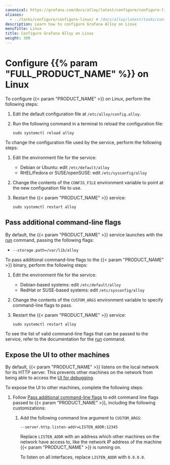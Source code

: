 ```yaml
---
canonical: https://grafana.com/docs/alloy/latest/configure/configure-linux/
aliases:
  - ../tasks/configure/configure-linux/ # /docs/alloy/latest/tasks/configure/configure-linux/
description: Learn how to configure Grafana Alloy on Linux
menuTitle: Linux
title: Configure Grafana Alloy on Linux
weight: 300
---
```


# Configure {{% param "FULL_PRODUCT_NAME" %}} on Linux

To configure {{< param "PRODUCT_NAME" >}} on Linux, perform the following steps:

1. Edit the default configuration file at `/etc/alloy/config.alloy`.

1. Run the following command in a terminal to reload the configuration file:

   ```shell
   sudo systemctl reload alloy
   ```

To change the configuration file used by the service, perform the following steps:

1. Edit the environment file for the service:

   * Debian or Ubuntu: edit `/etc/default/alloy`
   * RHEL/Fedora or SUSE/openSUSE: edit `/etc/sysconfig/alloy`

1. Change the contents of the `CONFIG_FILE` environment variable to point at the new configuration file to use.

1. Restart the {{< param "PRODUCT_NAME" >}} service:

   ```shell
   sudo systemctl restart alloy
   ```

## Pass additional command-line flags

By default, the {{< param "PRODUCT_NAME" >}} service launches with the [run][] command, passing the following flags:

* `--storage.path=/var/lib/alloy`

To pass additional command-line flags to the {{< param "PRODUCT_NAME" >}} binary, perform the following steps:

1. Edit the environment file for the service:

   * Debian-based systems: edit `/etc/default/alloy`
   * RedHat or SUSE-based systems: edit `/etc/sysconfig/alloy`

1. Change the contents of the `CUSTOM_ARGS` environment variable to specify
   command-line flags to pass.

1. Restart the {{< param "PRODUCT_NAME" >}} service:

   ```shell
   sudo systemctl restart alloy
   ```

To see the list of valid command-line flags that can be passed to the service, refer to the documentation for the [run][] command.

## Expose the UI to other machines

By default, {{< param "PRODUCT_NAME" >}} listens on the local network for its HTTP server.
This prevents other machines on the network from being able to access the [UI for debugging][UI].

To expose the UI to other machines, complete the following steps:

1. Follow [Pass additional command-line flags](#pass-additional-command-line-flags)
   to edit command line flags passed to {{< param "PRODUCT_NAME" >}}, including the
   following customizations:

    1. Add the following command line argument to `CUSTOM_ARGS`:

       ```shell
       --server.http.listen-addr=LISTEN_ADDR:12345
       ```

       Replace `LISTEN_ADDR` with an address which other machines on the
       network have access to, like the network IP address of the machine
       {{< param "PRODUCT_NAME" >}} is running on.

       To listen on all interfaces, replace `LISTEN_ADDR` with `0.0.0.0`.

[run]:../../reference/cli/run/
[UI]: ../../tasks/debug/#alloy-ui
